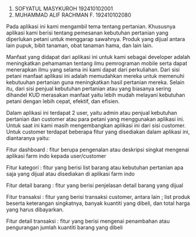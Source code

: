 1.	SOFYATUL MASYKUROH 		192410102001
2.	MUHAMMAD ALIF RACHMAN F.	192410102080


Pada aplikasi ini kami mengambil tema tentang pertanian. Khususnya aplikasi kami berisi tentang 
pemesanan kebutuhan pertanian yang diperlukan petani untuk menggarap sawahnya. 
Produk yang dijual antara lain pupuk, bibit tanaman, obat tanaman hama, dan lain lain.

Manfaat yang didapat dari aplikasi ini untuk kami sebagai developer adalah meningkatkan pehamaman tentang 
ilmu pemrograman mobile serta dapat menerapkan ilmu yang selama ini kami dapat dari perkuliahan. 
Dari sisi petani manfaat aplikasi ini adalah memudahkan mereka untuk memenuhi kebutuuhan pertanian 
guna meningkatkan hasil pertanian mereka. Selain itu, dari sisi penjual kebutuhan pertanian atau yang biasanya 
sering dihandel KUD merasakan manfaat yaitu lebih mudah melayani kebutuhan petani dengan lebih cepat, efektif, dan efisien.

Dalam aplikasi ini terdapat 2 user, yaitu admin atau penjual kebutuhan pertanian dan customer atau para petani yang menggunakan aplikasi ini. 
Untuk saat ini kami masih mengembangkan aplikasi ini dari sisi customer. Untuk customer terdapat beberapa fitur yang disediakan dalam aplikasi ini, diantaranya yaitu:

Fitur dashboard : fitur berupa pengenalan atau deskripsi singkat mengenai aplikasi farm indo kepada user/customer

Fitur kategori : fitur yang berisi list barang atau kebutuhan pertanian apa saja yang dijual atau disediakan di aplikasi farm indo

Fitur detail barang : fitur yang berisi penjelasan detail barang yang dijual

Fitur transaksi : fitur yang berisi transaksi customer, antara lain ; list produk beserta keterangan singkatnya, banyak kuantiti yang dibeli, dan total harga yang harus dibayarkan.

Fitur detail transaksi : fitur yang berisi mengenai penambahan atau pengurangan jumlah kuantiti barang yang dibeli
